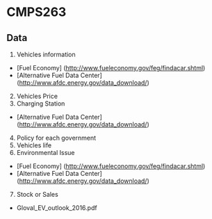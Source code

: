 # CMPS263
## Data
1. Vehicles information
  - [Fuel Economy] (http://www.fueleconomy.gov/feg/findacar.shtml)
  - [Alternative Fuel Data Center] (http://www.afdc.energy.gov/data_download/)
2. Vehicles Price
3. Charging Station
  - [Alternative Fuel Data Center] (http://www.afdc.energy.gov/data_download/)
4. Policy for each government
5. Vehicles life
6. Environmental Issue
  - [Fuel Economy] (http://www.fueleconomy.gov/feg/findacar.shtml)
  - [Alternative Fuel Data Center] (http://www.afdc.energy.gov/data_download/)
7. Stock or Sales
  - Gloval_EV_outlook_2016.pdf
